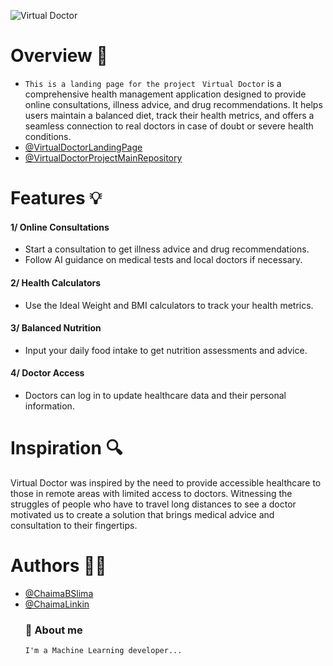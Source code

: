 ![Virtual Doctor](https://github.com/ChaimaBSlima/Virtual_Doctor-PFA-project-/assets/146720036/4a4243db-3e50-4c3f-a04e-9fedf3d09881)
# Overview :page_facing_up:
- `This is a landing page for the project `
`Virtual Doctor` is a comprehensive health management application designed to provide online consultations, illness advice, and drug recommendations. It helps users maintain a balanced diet, track their health metrics, and offers a seamless connection to real doctors in case of doubt or severe health conditions.
- [@VirtualDoctorLandingPage](https://chaimabslima.github.io/Virtual_Doctor-PFA-project-Landing-Page)
- [@VirtualDoctorProjectMainRepository](https://github.com/ChaimaBSlima/Virtual_Doctor-PFA-project-)

# Features :bulb:

#### 1/ Online Consultations
- Start a consultation to get illness advice and drug recommendations.
- Follow AI guidance on medical tests and local doctors if necessary.

#### 2/ Health Calculators

- Use the Ideal Weight and BMI calculators to track your health metrics.

#### 3/ Balanced Nutrition

- Input your daily food intake to get nutrition assessments and advice.

#### 4/ Doctor Access

- Doctors can log in to update healthcare data and their personal information.


# Inspiration :mag:
Virtual Doctor was inspired by the need to provide accessible healthcare to those in remote areas with limited access to doctors. Witnessing the struggles of people who have to travel long distances to see a doctor motivated us to create a solution that brings medical advice and consultation to their fingertips.

# Authors :woman_technologist:
- [@ChaimaBSlima](https://github.com/ChaimaBSlima)
- [@ChaimaLinkin](https://www.linkedin.com/in/chaima-ben-slima-35477120a/)
  ### 🚀 About me 
      I'm a Machine Learning developer...
